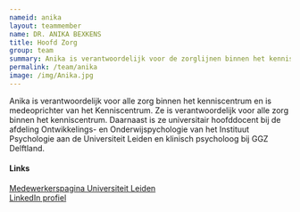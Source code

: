 ```yaml
---
nameid: anika
layout: teammember
name: DR. ANIKA BEXKENS
title: Hoofd Zorg
group: team
summary: Anika is verantwoordelijk voor de zorglijnen binnen het kenniscentrum en is medeoprichter. <br> <br> Daarnaast is ze universitair hoofddocent bij de afdeling Ontwikkelings- en Onderwijspychologie aan de Universiteit Leiden en klinisch psycholoog bij GGZ Delfland.
permalink: /team/anika
image: /img/Anika.jpg
---
```


Anika is verantwoordelijk voor alle zorg binnen het kenniscentrum en is medeoprichter van het Kenniscentrum. Ze is verantwoordelijk voor alle zorg binnen het kenniscentrum. Daarnaast is ze universitair hoofddocent bij de afdeling Ontwikkelings- en Onderwijspychologie van het Instituut Psychologie aan de Universiteit Leiden en klinisch psycholoog bij GGZ Delftland.

#### Links
[Medewerkerspagina Universiteit Leiden](https://www.universiteitleiden.nl/medewerkers/anika-bexkens#tab-1)
<br>
[LinkedIn profiel](https://www.linkedin.com/in/anikabexkens/?originalSubdomain=nl)
